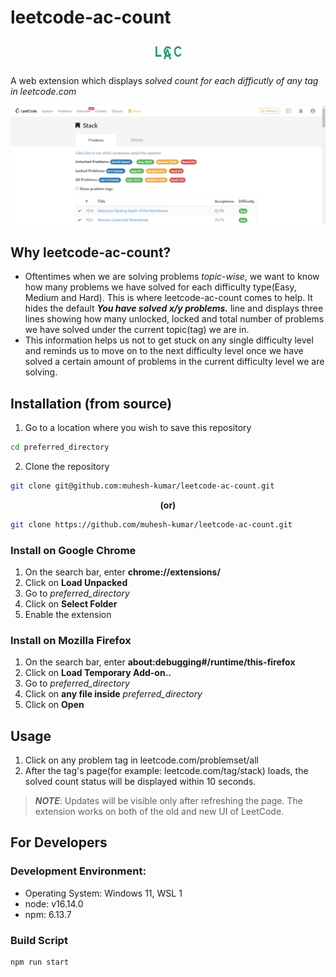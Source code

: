 # leetcode-ac-count

<p align="center">
  <img src="./icons/icon128.png" width="45px" height="40px"
</p>

A web extension which displays *solved count for each difficutly of any tag in leetcode.com*

![preview image](./images/preview.jpg)

## Why leetcode-ac-count?
* Oftentimes when we are solving problems *topic-wise*, we want to know how many problems we have solved for each difficulty type(Easy, Medium and Hard). This is where leetcode-ac-count comes to help. It hides the default ***You have solved x/y problems.*** line and displays three lines showing how many unlocked, locked and total number of problems we have solved under the current topic(tag) we are in.
* This information helps us not to get stuck on any single difficulty level and reminds us to move on to the next difficulty level once we have solved a certain amount of problems in the current difficulty level we are solving.

## Installation (from source)

1. Go to a location where you wish to save this repository
```bash
cd preferred_directory
```

2. Clone the repository
```bash
git clone git@github.com:muhesh-kumar/leetcode-ac-count.git
```
<p align="center"><strong>(or)</strong></p>

```bash
git clone https://github.com/muhesh-kumar/leetcode-ac-count.git
```

### Install on Google Chrome
1. On the search bar, enter **chrome://extensions/**
2. Click on **Load Unpacked**
3. Go to *preferred_directory*
4. Click on **Select Folder**
5. Enable the extension

### Install on Mozilla Firefox
1. On the search bar, enter **about:debugging#/runtime/this-firefox**
2. Click on **Load Temporary Add-on..**
3. Go to *preferred_directory*
4. Click on **any file inside** *preferred_directory*
5. Click on **Open**

## Usage
1. Click on any problem tag in leetcode.com/problemset/all
2. After the tag's page(for example: leetcode.com/tag/stack) loads, the solved count status will be displayed within 10 seconds.

> ***NOTE***: 
> Updates will be visible only after refreshing the page.
> The extension works on both of the old and new UI of LeetCode.

## For Developers

### Development Environment: 
* Operating System: Windows 11, WSL 1
* node: v16.14.0
* npm: 6.13.7

### Build Script
```bash
npm run start
```